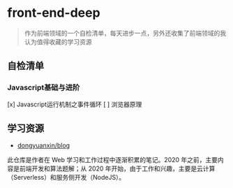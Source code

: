 # front-end-deep

> 作为前端领域的一个自检清单，每天进步一点，另外还收集了前端领域的我认为值得收藏的学习资源

## 自检清单

### Javascript基础与进阶

[x] Javascript运行机制之事件循环
[ ] 浏览器原理

## 学习资源

* [dongyuanxin/blog](https://github.com/dongyuanxin/blog)

此仓库是作者在 Web 学习和工作过程中逐渐积累的笔记。2020 年之前，主要内容是前端开发和算法题解；从 2020 年开始，由于工作和兴趣，主要是云计算（Serverless）和服务侧开发（NodeJS）。
